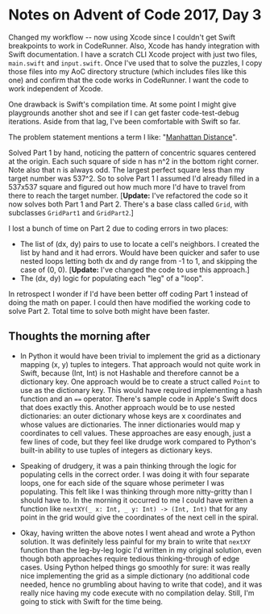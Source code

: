 # Notes on Advent of Code 2017, Day 3

Changed my workflow -- now using Xcode since I couldn't get Swift breakpoints to work in CodeRunner.  Also, Xcode has handy integration with Swift documentation.  I have a scratch CLI Xcode project with just two files, `main.swift` and `input.swift`.  Once I've used that to solve the puzzles, I copy those files into my AoC directory structure (which includes files like this one) and confirm that the code works in CodeRunner.  I want the code to work independent of Xcode.

One drawback is Swift's compilation time.  At some point I might give playgrounds another shot and see if I can get faster code-test-debug iterations.  Aside from that lag, I've been comfortable with Swift so far.

The problem statement mentions a term I like: "[Manhattan Distance](https://en.wikipedia.org/wiki/Taxicab_geometry)".

Solved Part 1 by hand, noticing the pattern of concentric squares centered at the origin.  Each such square of side n has n^2 in the bottom right corner.  Note also that n is always odd.  The largest perfect square less than my target number was 537^2.  So to solve Part 1 I assumed I'd already filled in a 537x537 square and figured out how much more I'd have to travel from there to reach the target number.  [**Update:** I've refactored the code so it now solves both Part 1 and Part 2.  There's a base class called `Grid`, with subclasses `GridPart1` and `GridPart2`.]

I lost a bunch of time on Part 2 due to coding errors in two places:

- The list of (dx, dy) pairs to use to locate a cell's neighbors.  I created the list by hand and it had errors.  Would have been quicker and safer to use nested loops letting both dx and dy range from -1 to 1, and skipping the case of (0, 0).  [**Update:** I've changed the code to use this approach.]
- The (dx, dy) logic for populating each "leg" of a "loop".

In retrospect I wonder if I'd have been better off coding Part 1 instead of doing the math on paper.  I could then have modified the working code to solve Part 2.  Total time to solve both might have been faster.


## Thoughts the morning after

- In Python it would have been trivial to implement the grid as a dictionary mapping (x, y) tuples to integers.  That approach would not quite work in Swift, because (Int, Int) is not Hashable and therefore cannot be a dictionary key.  One approach would be to create a struct called `Point` to use as the dictionary key.  This would have required implementing a hash function and an `==` operator.  There's sample code in Apple's Swift docs that does exactly this.  Another approach would be to use nested dictionaries: an outer dictionary whose keys are x coordinates and whose values are dictionaries.  The inner dictionaries would map y coordinates to cell values.  These approaches are easy enough, just a few lines of code, but they feel like drudge work compared to Python's built-in ability to use tuples of integers as dictionary keys.

- Speaking of drudgery, it was a pain thinking through the logic for populating cells in the correct order.  I was doing it with four separate loops, one for each side of the square whose perimeter I was populating.  This felt like I was thinking through more nitty-gritty than I should have to.  In the morning it occurred to me I could have written a function like `nextXY(_ x: Int, _ y: Int) -> (Int, Int)` that for any point in the grid would give the coordinates of the next cell in the spiral.

- Okay, having written the above notes I went ahead and wrote a Python solution.  It was definitely less painful for my brain to write that `nextXY` function than the leg-by-leg logic I'd written in my original solution, even though both approaches require tedious thinking-through of edge cases.  Using Python helped things go smoothly for sure: it was really nice implementing the grid as a simple dictionary (no additional code needed, hence no grumbling about having to write that code), and it was really nice having my code execute with no compilation delay.  Still, I'm going to stick with Swift for the time being.

